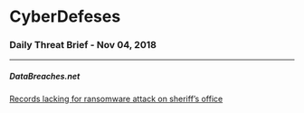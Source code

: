 # CyberDefeses
### Daily Threat Brief - Nov 04, 2018

 
-----
 
##### DataBreaches.net
[Records lacking for ransomware attack on sheriff’s office](https://www.databreaches.net/records-lacking-for-ransomware-attack-on-sheriffs-office/)
 
